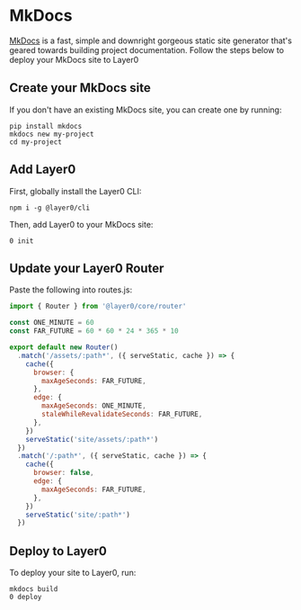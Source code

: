 # MkDocs

[MkDocs](https://www.mkdocs.org/) is a fast, simple and downright gorgeous static site generator that's geared towards building project documentation. Follow the steps below to deploy your MkDocs site to Layer0

## Create your MkDocs site

If you don't have an existing MkDocs site, you can create one by running:

```
pip install mkdocs
mkdocs new my-project
cd my-project
```

## Add Layer0

First, globally install the Layer0 CLI:

```
npm i -g @layer0/cli
```

Then, add Layer0 to your MkDocs site:

```
0 init
```

## Update your Layer0 Router

Paste the following into routes.js:

```js
import { Router } from '@layer0/core/router'

const ONE_MINUTE = 60
const FAR_FUTURE = 60 * 60 * 24 * 365 * 10

export default new Router()
  .match('/assets/:path*', ({ serveStatic, cache }) => {
    cache({
      browser: {
        maxAgeSeconds: FAR_FUTURE,
      },
      edge: {
        maxAgeSeconds: ONE_MINUTE,
        staleWhileRevalidateSeconds: FAR_FUTURE,
      },
    })
    serveStatic('site/assets/:path*')
  })
  .match('/:path*', ({ serveStatic, cache }) => {
    cache({
      browser: false,
      edge: {
        maxAgeSeconds: FAR_FUTURE,
      },
    })
    serveStatic('site/:path*')
  })
```

## Deploy to Layer0

To deploy your site to Layer0, run:

```
mkdocs build
0 deploy
```
